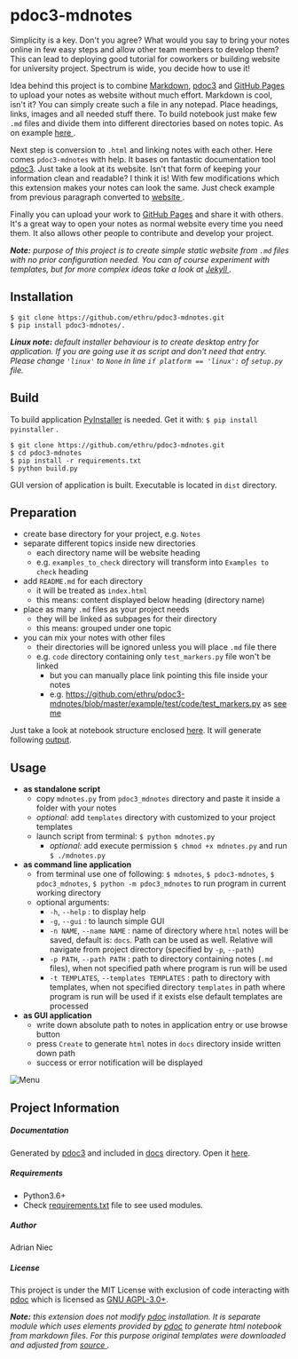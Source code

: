 # pdoc3-mdnotes

Simplicity is a key. Don't you agree? What would you say to bring your notes online in few easy steps and allow other 
team members to develop them? This can lead to deploying good tutorial for coworkers or building website for university 
project. Spectrum is wide, you decide how to use it!

Idea behind this project is to combine [Markdown](https://www.markdownguide.org/), [pdoc3](https://pdoc3.github.io/) and
[GitHub Pages](https://pages.github.com/) to upload your notes as website without much effort. Markdown is cool, isn't 
it? You can simply create such a file in any notepad. Place headings, links, images and all needed stuff there. To build
notebook just make few `.md` files and divide them into different directories based on notes topic. As on example [here
](https://github.com/ethru/pdoc3-mdnotes/tree/master/example/).

Next step is conversion to `.html` and linking notes with each other. Here comes `pdoc3-mdnotes` with help. It bases on 
fantastic documentation tool [pdoc3](https://pdoc3.github.io/pdoc/doc/pdoc/). Just take a look at its website. Isn't 
that form of keeping your information clean and readable? I think it is! With few modifications which this extension 
makes your notes can look the same. Just check example from previous paragraph converted to [website
](https://ethru.github.io/pdoc3-mdnotes/example/).

Finally you can upload your work to [GitHub Pages](https://pages.github.com/) and share it with others. It's a great way
to open your notes as normal website every time you need them. It also allows other people to contribute and develop 
your project.

***Note:** purpose of this project is to create simple static website from `.md` files with no prior configuration 
needed. You can of course experiment with templates, but for more complex ideas take a look at [Jekyll
](https://jekyllrb.com/).*

## Installation

```
$ git clone https://github.com/ethru/pdoc3-mdnotes.git
$ pip install pdoc3-mdnotes/.
```
***Linux note:** default installer behaviour is to create desktop entry for application. If you are going use it as 
script and don't need that entry. Please change `'linux'` to `None` in line `if platform == 'linux':` of `setup.py` 
file.*

## Build

To build application [PyInstaller](http://www.pyinstaller.org/) is needed. Get it with: `$ pip install pyinstaller` .
```
$ git clone https://github.com/ethru/pdoc3-mdnotes.git
$ cd pdoc3-mdnotes
$ pip install -r requirements.txt
$ python build.py
```
GUI version of application is built. Executable is located in `dist` directory.

## Preparation

- create base directory for your project, e.g. `Notes`
- separate different topics inside new directories
    - each directory name will be website heading
    - e.g. `examples_to_check` directory will transform into `Examples to check` heading
- add `README.md` for each directory
    - it will be treated as `index.html`
    - this means: content displayed below heading (directory name)
- place as many `.md` files as your project needs
    - they will be linked as subpages for their directory
    - this means: grouped under one topic
- you can mix your notes with other files
    - their directories will be ignored unless you will place `.md` file there
    - e.g. `code` directory containing only `test_markers.py` file won't be linked
        - but you can manually place link pointing this file inside your notes
        - e.g. https://github.com/ethru/pdoc3-mdnotes/blob/master/example/test/code/test_markers.py as [see me
        ](https://github.com/ethru/pdoc3-mdnotes/blob/master/example/test/code/test_markers.py)

Just take a look at notebook structure enclosed [here](https://github.com/ethru/pdoc3-mdnotes/tree/master/example).
It will generate following [output](https://ethru.github.io/pdoc3-mdnotes/example/).

## Usage

- **as standalone script**
    - copy `mdnotes.py` from `pdoc3_mdnotes` directory and paste it inside a folder with your notes
    - *optional:* add `templates` directory with customized to your project templates
    - launch script from terminal: `$ python mdnotes.py`
        - *optional:* add execute permission `$ chmod +x mdnotes.py` and run `$ ./mdnotes.py`
- **as command line application**
    - from terminal use one of following: `$ mdnotes`, `$ pdoc3-mdnotes`, `$ pdoc3_mdnotes`, `$ python -m pdoc3_mdnotes`
    to run program in current working directory
    - optional arguments:
        - `-h`, `--help` : to display help
        - `-g`, `--gui` : to launch simple GUI
        - `-n NAME`, `--name NAME` : name of directory where `html` notes will be saved, default is: `docs`. Path can be
        used as well. Relative will navigate from project directory (specified by `-p`, `--path`)
        - `-p PATH`, `--path PATH` : path to directory containing notes (`.md` files), when not specified path where 
        program is run will be used
        - `-t TEMPLATES`, `--templates TEMPLATES` : path to directory with templates, when not specified directory 
        `templates` in path where program is run will be used if it exists else default templates are processed
- **as GUI application**
    - write down absolute path to notes in application entry or use browse button
    - press `Create` to generate `html` notes in `docs` directory inside written down path
    - success or error notification will be displayed
    
![Menu](https://raw.githubusercontent.com/ethru/pdoc3-mdnotes/master/data/menu.png)

## Project Information

##### Documentation

Generated by [pdoc3](https://pdoc3.github.io/pdoc/) and included in 
[docs](https://github.com/ethru/pdoc3-mdnotes/tree/master/docs) directory. Open it 
[here](https://ethru.github.io/pdoc3-mdnotes/).

##### Requirements

- Python3.6+
- Check [requirements.txt](https://raw.githubusercontent.com/ethru/pdoc3-mdnotes/master/requirements.txt) file to see 
used modules.

##### Author

Adrian Niec

##### License

This project is under the MIT License with exclusion of code interacting with [pdoc](https://pdoc3.github.io/pdoc/) 
which is licensed as [GNU AGPL-3.0+](https://raw.githubusercontent.com/pdoc3/pdoc/master/LICENSE.txt).

***Note:** this extension does not modify [pdoc](https://pdoc3.github.io/pdoc/) installation. It is separate module 
which uses elements provided by [pdoc](https://pdoc3.github.io/pdoc/doc/pdoc/#programmatic-usage) to generate html 
notebook from markdown files. For this purpose original templates were downloaded and adjusted from [source
](https://github.com/pdoc3/pdoc/tree/master/pdoc/templates).*
